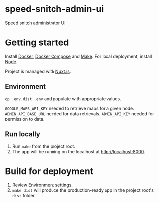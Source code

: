 # speed-snitch-admin-ui

Speed snitch administrator UI

# Getting started

Install [Docker](https://docs.docker.com/install), [Docker Compose](https://docs.docker.com/compose/install) and [Make](https://www.gnu.org/software/make). For local deployment, install [Node](https://nodejs.org/en/download).

Project is managed with [Nuxt.js](https://github.com/nuxt/nuxt.js).

## Environment

`cp .env.dist .env` and populate with appropriate values.

`GOOGLE_MAPS_API_KEY` needed to retrieve maps for a given node.
`ADMIN_API_BASE_URL` needed for data retrievals.
`ADMIN_API_KEY` needed for permission to data.

## Run locally

1.  Run `make` from the project root.
1.  The app will be running on the localhost at [http://localhost:8000](http://localhost:8000).

# Build for deployment

1.  Review Environment settings.
1.  `make dist` will produce the production-ready app in the project root's `dist` folder.
